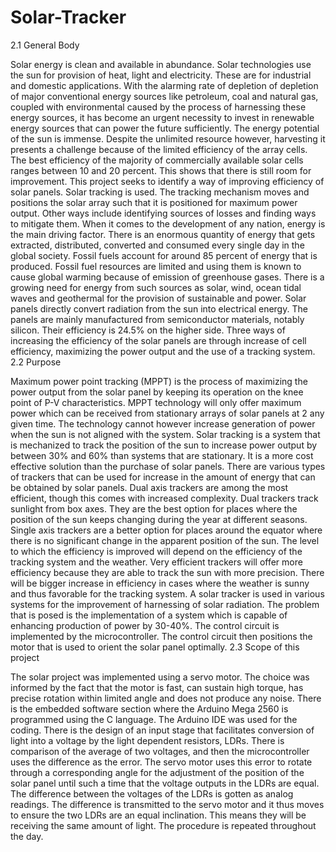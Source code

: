 # Solar-Tracker
2.1 	General Body


Solar energy is clean and available in abundance. Solar technologies use the sun for provision of heat, light and electricity. These are for industrial and domestic applications. With the alarming rate of depletion of depletion of major conventional energy sources like petroleum, coal and natural gas, coupled with environmental caused by the process of harnessing these energy sources, it has become an urgent necessity to invest in renewable energy sources that can power the future sufficiently. The energy potential of the sun is immense. Despite the unlimited resource however, harvesting it presents a challenge because of the limited efficiency of the array cells. 
The best efficiency of the majority of commercially available solar cells ranges between 10 and 20 percent. This shows that there is still room for improvement. This project seeks to identify a way of improving efficiency of solar panels. Solar tracking is used. The tracking mechanism moves and positions the solar array such that it is positioned for maximum power output. Other ways include identifying sources of losses and finding ways to mitigate them. 
When it comes to the development of any nation, energy is the main driving factor. There is an enormous quantity of energy that gets extracted, distributed, converted and consumed every single day in the global society. Fossil fuels account for around 85 percent of energy that is produced. Fossil fuel resources are limited and using them is known to cause global warming because of emission of greenhouse gases. There is a growing need for energy from such sources as solar, wind, ocean tidal waves and geothermal for the provision of sustainable and power. Solar panels directly convert radiation from the sun into electrical energy. The panels are mainly manufactured from semiconductor materials, notably silicon. Their efficiency is 24.5% on the higher side. Three ways of increasing the efficiency of the solar panels are through increase of cell efficiency, maximizing the power output and the use of a tracking system.
2.2 	Purpose


Maximum power point tracking (MPPT) is the process of maximizing the power output from the solar panel by keeping its operation on the knee point of P-V characteristics. MPPT technology will only offer maximum power which can be received from stationary arrays of solar panels at 2 any given time. The technology cannot however increase generation of power when the sun is not aligned with the system. 
Solar tracking is a system that is mechanized to track the position of the sun to increase power output by between 30% and 60% than systems that are stationary. It is a more cost effective solution than the purchase of solar panels. 
There are various types of trackers that can be used for increase in the amount of energy that can be obtained by solar panels. Dual axis trackers are among the most efficient, though this comes with increased complexity. Dual trackers track sunlight from box axes. They are the best option for places where the position of the sun keeps changing during the year at different seasons. Single axis trackers are a better option for places around the equator where there is no significant change in the apparent position of the sun. 
The level to which the efficiency is improved will depend on the efficiency of the tracking system and the weather. Very efficient trackers will offer more efficiency because they are able to track the sun with more precision. There will be bigger increase in efficiency in cases where the weather is sunny and thus favorable for the tracking system.
A solar tracker is used in various systems for the improvement of harnessing of solar radiation. The problem that is posed is the implementation of a system which is capable of enhancing production of power by 30-40%. The control circuit is implemented by the microcontroller. The control circuit then positions the motor that is used to orient the solar panel optimally.
2.3 	Scope of this project


The solar project was implemented using a servo motor. The choice was informed by the fact that the motor is fast, can sustain high torque, has precise rotation within limited angle and does not produce any noise. There is the embedded software section where the Arduino Mega 2560 is programmed using the C language. The Arduino IDE was used for the coding. 
There is the design of an input stage that facilitates conversion of light into a voltage by the light dependent resistors, LDRs. There is comparison of the average of two voltages, and then the microcontroller uses the difference as the error. The servo motor uses this error to rotate through a corresponding angle for the adjustment of the position of the solar panel until such a time that the voltage outputs in the LDRs are equal. The difference between the voltages of the LDRs is gotten as analog readings. The difference is transmitted to the servo motor and it thus moves to ensure the two LDRs are an equal inclination. This means they will be receiving the same amount of light. The procedure is repeated throughout the day.
